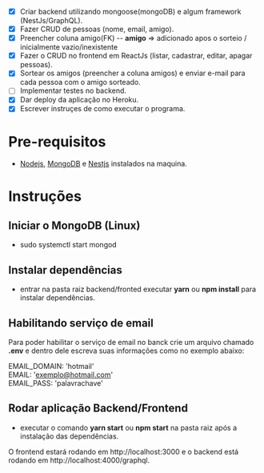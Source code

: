 - [x] Criar backend utilizando mongoose(mongoDB) e algum framework (NestJs/GraphQL).
- [x] Fazer CRUD de pessoas (nome, email, amigo).
- [x] Preencher coluna amigo(FK) -- **amigo** => adicionado apos o sorteio / inicialmente vazio/inexistente
- [x] Fazer o CRUD no frontend em ReactJs (listar, cadastrar, editar, apagar pessoas).
- [x] Sortear os amigos (preencher a coluna amigos) e enviar e-mail para cada pessoa com o amigo sorteado.
- [ ] Implementar testes no backend.
- [x] Dar deploy da aplicação no Heroku.
- [x] Escrever instruçes de como executar o programa.

# Pre-requisitos

- [Nodejs](https://nodejs.org/en/), [MongoDB](https://www.mongodb.com/) e [Nestjs](https://nestjs.com/) instalados na maquina.

# Instruções

## Iniciar o MongoDB (Linux)

- sudo systemctl start mongod

## Instalar dependências

- entrar na pasta raiz backend/fronted executar **yarn** ou **npm install** para instalar dependências.

## Habilitando serviço de email

Para poder habilitar o serviço de email no banck crie um arquivo chamado **.env** e dentro dele escreva suas informações como no exemplo abaixo:

EMAIL_DOMAIN: 'hotmail' <br/>
EMAIL: 'exemplo@hotmail.com' <br/>
EMAIL_PASS: 'palavrachave' <br/>

## Rodar aplicação Backend/Frontend

- executar o comando **yarn start** ou **npm start** na pasta raiz após a instalação das dependências.

O frontend estará rodando em http://localhost:3000 e o backend está rodando em http://localhost:4000/graphql.
